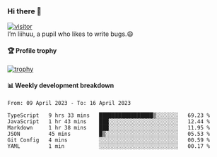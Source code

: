 ### Hi there 👋
[![visitor](https://visitor-badge.glitch.me/badge?page_id=liihuu&right_color=blue)](https://github.com/liihuu)<br>
I’m liihuu, a pupil who likes to write bugs.😄


#### 🏆 Profile trophy
[![trophy](https://github-profile-trophy.vercel.app?username=liihuu&margin-w=16&margin-h=16&rank=-C,-B)](https://github.com/liihuu)


#### 📊 Weekly development breakdown
<!--START_SECTION:waka-->

```text
From: 09 April 2023 - To: 16 April 2023

TypeScript   9 hrs 33 mins   █████████████████▒░░░░░░░   69.23 %
JavaScript   1 hr 43 mins    ███░░░░░░░░░░░░░░░░░░░░░░   12.44 %
Markdown     1 hr 38 mins    ███░░░░░░░░░░░░░░░░░░░░░░   11.95 %
JSON         45 mins         █▒░░░░░░░░░░░░░░░░░░░░░░░   05.53 %
Git Config   4 mins          ░░░░░░░░░░░░░░░░░░░░░░░░░   00.59 %
YAML         1 min           ░░░░░░░░░░░░░░░░░░░░░░░░░   00.17 %
```

<!--END_SECTION:waka-->

<!--
**liihuu/liihuu** is a ✨ _special_ ✨ repository because its `README.md` (this file) appears on your GitHub profile.

Here are some ideas to get you started:

- 🔭 I’m currently working on ...
- 🌱 I’m currently learning ...
- 👯 I’m looking to collaborate on ...
- 🤔 I’m looking for help with ...
- 💬 Ask me about ...
- 📫 How to reach me: ...
- 😄 Pronouns: ...
- ⚡ Fun fact: ...
-->
